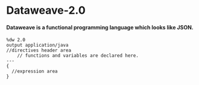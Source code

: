 # Dataweave-2.0

#### Dataweave is a functional programming language which looks like JSON.

```
%dw 2.0
output application/java
//directives header area
	// functions and variables are declared here.
---
{
  //expression area
}
```
